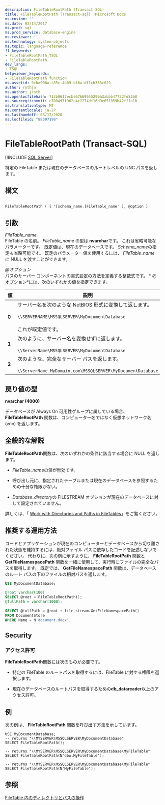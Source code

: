 ```yaml
---
description: FileTableRootPath (Transact-SQL)
title: FileTableRootPath (Transact-sql) |Microsoft Docs
ms.custom: ''
ms.date: 03/14/2017
ms.prod: sql
ms.prod_service: database-engine
ms.reviewer: ''
ms.technology: system-objects
ms.topic: language-reference
f1_keywords:
- FileTableRootPath_TSQL
- FileTableRootPath
dev_langs:
- TSQL
helpviewer_keywords:
- FileTableRootPath function
ms.assetid: 0cba908a-c85c-4b09-b16a-df1cb333c629
author: rothja
ms.author: jroth
ms.openlocfilehash: 713b0612ecbe67669955290a3abbb47732fe82b8
ms.sourcegitcommit: e700497f962e4c2274df16d9e651059b42ff1a10
ms.translationtype: MT
ms.contentlocale: ja-JP
ms.lasthandoff: 08/17/2020
ms.locfileid: "88397198"
---
```

# <a name="filetablerootpath-transact-sql"></a>FileTableRootPath (Transact-SQL)
[!INCLUDE [SQL Server](../../includes/applies-to-version/sqlserver.md)]

  特定の FileTable または現在のデータベースのルートレベルの UNC パスを返します。  
  
## <a name="syntax"></a>構文  
  
```  
  
FileTableRootPath ( [ '[schema_name.]FileTable_name' ], @option )  
```  
  
## <a name="arguments"></a>引数  
 *FileTable_name*  
 FileTable の名前。 *FileTable_name* の型は **nvarchar**です。 これは省略可能なパラメーターです。 既定値は、現在のデータベースです。 *Schema_name*の指定も省略可能です。 既定のパラメーター値を使用するには、 *FileTable_name* に NULL を渡すことができます。  
  
 *\@オプション*  
 パスのサーバー コンポーネントの書式設定の方法を定義する整数式です。 * \@ オプション*には、次のいずれかの値を指定できます。  
  
|値|説明|  
|-----------|-----------------|  
|**0**|サーバー名を次のような NetBIOS 形式に変換して返します。<br /><br /> `\\SERVERNAME\MSSQLSERVER\MyDocumentDatabase`<br /><br /> これが既定値です。|  
|**1**|次のように、サーバー名を変換せずに返します。<br /><br /> `\\ServerName\MSSQLSERVER\MyDocumentDatabase`|  
|**2**|次のような、完全なサーバー パスを返します。<br /><br /> `\\ServerName.MyDomain.com\MSSQLSERVER\MyDocumentDatabase`|  
  
## <a name="return-type"></a>戻り値の型  
 **nvarchar (4000)**  
  
 データベースが Always On 可用性グループに属している場合、 **FileTableRootPath** 関数は、コンピューター名ではなく仮想ネットワーク名 (vnn) を返します。  
  
## <a name="general-remarks"></a>全般的な解説  
 **FileTableRootPath**関数は、次のいずれかの条件に該当する場合に NULL を返します。  
  
-   *FileTable_name*の値が無効です。  
  
-   呼び出し元に、指定されたテーブルまたは現在のデータベースを参照するための十分な権限がない。  
  
-   *Database_directory*の FILESTREAM オプションが現在のデータベースに対して設定されていません。  
  
 詳しくは、「 [Work with Directories and Paths in FileTables](../../relational-databases/blob/work-with-directories-and-paths-in-filetables.md)」をご覧ください。  
  
## <a name="best-practices"></a>推奨する運用方法  
 コードとアプリケーションが現在のコンピューターとデータベースから切り離された状態を維持するには、絶対ファイル パスに依存したコードを記述しないでください。 代わりに、次の例に示すように、 **FileTableRootPath** 関数と **GetFileNamespacePath** 関数を一緒に使用して、実行時にファイルの完全なパスを取得します。 既定では、 **GetFileNamespacePath** 関数は、データベースのルート パスの下のファイルの相対パスを返します。  
  
```sql  
USE MyDocumentDatabase;  
  
@root varchar(100)  
SELECT @root = FileTableRootPath();  
@fullPath = varchar(1000);  
  
SELECT @fullPath = @root + file_stream.GetFileNamespacePath()  
FROM DocumentStore  
WHERE Name = N'document.docx';  
```  
  
## <a name="security"></a>Security  
  
### <a name="permissions"></a>アクセス許可  
 **FileTableRootPath**関数には次のものが必要です。  
  
-   特定の FileTable のルートパスを取得するには、FileTable に対する権限を選択します。  
  
-   現在のデータベースのルートパスを取得するための**db_datareader**以上のアクセス許可。  
  
## <a name="examples"></a>例  
 次の例は、 **FileTableRootPath** 関数を呼び出す方法を示しています。  
  
```  
USE MyDocumentDatabase;  
-- returns "\\MYSERVER\MSSQLSERVER\MyDocumentDatabase"  
SELECT FileTableRootPath();  
  
-- returns "\\MYSERVER\MSSQLSERVER\MyDocumentDatabase\MyFileTable"  
SELECT FileTableRootPath(N'dbo.MyFileTable');  
  
-- returns "\\MYSERVER\MSSQLSERVER\MyDocumentDatabase\MyFileTable"  
SELECT FileTableRootPath(N'MyFileTable');  
```  
  
## <a name="see-also"></a>参照  
 [FileTable 内のディレクトリとパスの操作](../../relational-databases/blob/work-with-directories-and-paths-in-filetables.md)  
  
  
